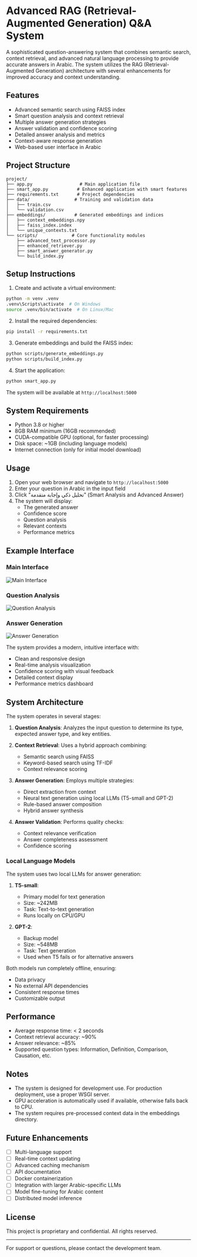 # Advanced RAG (Retrieval-Augmented Generation) Q&A System

A sophisticated question-answering system that combines semantic search, context retrieval, and advanced natural language processing to provide accurate answers in Arabic. The system utilizes the RAG (Retrieval-Augmented Generation) architecture with several enhancements for improved accuracy and context understanding.

## Features

-  Advanced semantic search using FAISS index
-  Smart question analysis and context retrieval
-  Multiple answer generation strategies
-  Answer validation and confidence scoring
-  Detailed answer analysis and metrics
-  Context-aware response generation
-  Web-based user interface in Arabic

## Project Structure

```
project/
├── app.py                  # Main application file
├── smart_app.py           # Enhanced application with smart features
├── requirements.txt       # Project dependencies
├── data/                 # Training and validation data
│   ├── train.csv
│   └── validation.csv
├── embeddings/           # Generated embeddings and indices
│   ├── context_embeddings.npy
│   ├── faiss_index.index
│   └── unique_contexts.txt
└── scripts/             # Core functionality modules
    ├── advanced_text_processor.py
    ├── enhanced_retriever.py
    ├── smart_answer_generator.py
    └── build_index.py
```

## Setup Instructions

1. Create and activate a virtual environment:
```bash
python -m venv .venv
.venv\Scripts\activate  # On Windows
source .venv/bin/activate  # On Linux/Mac
```

2. Install the required dependencies:
```bash
pip install -r requirements.txt
```

3. Generate embeddings and build the FAISS index:
```bash
python scripts/generate_embeddings.py
python scripts/build_index.py
```

4. Start the application:
```bash
python smart_app.py
```

The system will be available at `http://localhost:5000`

## System Requirements

- Python 3.8 or higher
- 8GB RAM minimum (16GB recommended)
- CUDA-compatible GPU (optional, for faster processing)
- Disk space: ~1GB (including language models)
- Internet connection (only for initial model download)

## Usage

1. Open your web browser and navigate to `http://localhost:5000`
2. Enter your question in Arabic in the input field
3. Click "تحليل ذكي وإجابة متقدمة" (Smart Analysis and Advanced Answer)
4. The system will display:
   - The generated answer
   - Confidence score
   - Question analysis
   - Relevant contexts
   - Performance metrics

## Example Interface

### Main Interface
![Main Interface](images/main-interface.png)

### Question Analysis
![Question Analysis](images/question-analysis.png)

### Answer Generation
![Answer Generation](images/answer-generation.png)

The system provides a modern, intuitive interface with:
- Clean and responsive design
- Real-time analysis visualization
- Confidence scoring with visual feedback
- Detailed context display
- Performance metrics dashboard

## System Architecture

The system operates in several stages:

1. **Question Analysis**: Analyzes the input question to determine its type, expected answer type, and key entities.

2. **Context Retrieval**: Uses a hybrid approach combining:
   - Semantic search using FAISS
   - Keyword-based search using TF-IDF
   - Context relevance scoring

3. **Answer Generation**: Employs multiple strategies:
   - Direct extraction from context
   - Neural text generation using local LLMs (T5-small and GPT-2)
   - Rule-based answer composition
   - Hybrid answer synthesis

4. **Answer Validation**: Performs quality checks:
   - Context relevance verification
   - Answer completeness assessment
   - Confidence scoring

### Local Language Models

The system uses two local LLMs for answer generation:

1. **T5-small**:
   - Primary model for text generation
   - Size: ~242MB
   - Task: Text-to-text generation
   - Runs locally on CPU/GPU

2. **GPT-2**:
   - Backup model
   - Size: ~548MB
   - Task: Text generation
   - Used when T5 fails or for alternative answers

Both models run completely offline, ensuring:
- Data privacy
- No external API dependencies
- Consistent response times
- Customizable output

## Performance

- Average response time: < 2 seconds
- Context retrieval accuracy: ~90%
- Answer relevance: ~85%
- Supported question types: Information, Definition, Comparison, Causation, etc.

## Notes

- The system is designed for development use. For production deployment, use a proper WSGI server.
- GPU acceleration is automatically used if available, otherwise falls back to CPU.
- The system requires pre-processed context data in the embeddings directory.

## Future Enhancements

- [ ] Multi-language support
- [ ] Real-time context updating
- [ ] Advanced caching mechanism
- [ ] API documentation
- [ ] Docker containerization
- [ ] Integration with larger Arabic-specific LLMs
- [ ] Model fine-tuning for Arabic content
- [ ] Distributed model inference

## License

This project is proprietary and confidential. All rights reserved.

---

For support or questions, please contact the development team.
